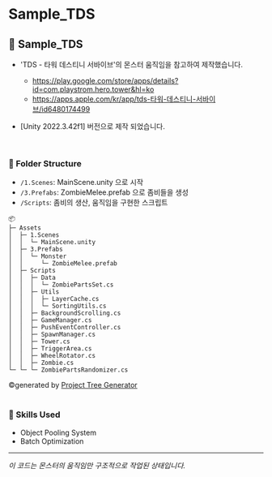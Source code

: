 # Sample_TDS

## :jack_o_lantern: Sample_TDS

- 'TDS - 타워 데스티니 서바이브'의 몬스터 움직임을 참고하여 제작했습니다.
    - https://play.google.com/store/apps/details?id=com.playstrom.hero.tower&hl=ko
    - https://apps.apple.com/kr/app/tds-타워-데스티니-서바이브/id6480174499
 
- [Unity 2022.3.42f1] 버전으로 제작 되었습니다.
</br>

### :file_folder: Folder Structure

- `/1.Scenes`: MainScene.unity 으로 시작
- `/3.Prefabs`: ZombieMelee.prefab 으로 좀비들을 생성 
- `/Scripts`: 좀비의 생산, 움직임을 구현한 스크립트


```
📦
├─ Assets
│  ├─ 1.Scenes
│  │  └─ MainScene.unity
│  ├─ 3.Prefabs
│  │  └─ Monster
│  │     └─ ZombieMelee.prefab
│  ├─ Scripts
│  │  ├─ Data
│  │  │  └─ ZombiePartsSet.cs
│  │  ├─ Utils
│  │  │  ├─ LayerCache.cs
│  │  │  └─ SortingUtils.cs
│  │  ├─ BackgroundScrolling.cs
│  │  ├─ GameManager.cs
│  │  ├─ PushEventController.cs
│  │  ├─ SpawnManager.cs
│  │  ├─ Tower.cs
│  │  ├─ TriggerArea.cs
│  │  ├─ WheelRotator.cs
│  │  ├─ Zombie.cs
└─ └─ └─ ZombiePartsRandomizer.cs

```
©generated by [Project Tree Generator](https://woochanleee.github.io/project-tree-generator)
</br></br>

### :mag_right: Skills Used

- Object Pooling System
- Batch Optimization



---

*이 코드는 몬스터의 움직임만 구조적으로 작업된 상태입니다.*
